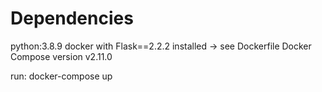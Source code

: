 # Dependencies
python:3.8.9 docker with Flask==2.2.2 installed -> see Dockerfile
Docker Compose version v2.11.0

run:
docker-compose up